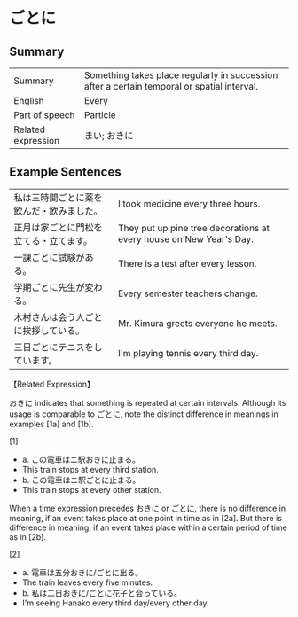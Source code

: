# ごとに

## Summary

<table><tr>   <td>Summary</td>   <td>Something takes place regularly in succession after a certain temporal or spatial interval.</td></tr><tr>   <td>English</td>   <td>Every</td></tr><tr>   <td>Part of speech</td>   <td>Particle</td></tr><tr>   <td>Related expression</td>   <td>まい; おきに</td></tr></table>

## Example Sentences

<table><tr>   <td>私は三時間ごとに薬を飲んだ・飲みました。</td>   <td>I took medicine every three hours.</td></tr><tr>   <td>正月は家ごとに門松を立てる・立てます。</td>   <td>They put up pine tree decorations at every house on New Year's Day.</td></tr><tr>   <td>一課ごとに試験がある。</td>   <td>There is a test after every lesson.</td></tr><tr>   <td>学期ごとに先生が変わる。</td>   <td>Every semester teachers change.</td></tr><tr>   <td>木村さんは会う人ごとに挨拶している。</td>   <td>Mr. Kimura greets everyone he meets.</td></tr><tr>   <td>三日ごとにテニスをしています。</td>   <td>I'm playing tennis every third day.</td></tr></table>

<p>【Related Expression】</p>  <p>おきに indicates that something is repeated at certain intervals. Although its usage is comparable to <span class="cloze">ごとに</span>, note the distinct difference in meanings in examples [1a] and [1b].</p>  <p>[1]</p>  <ul> <li>a. この電車はニ駅おきに止まる。</li> <li>This train stops at every third station.</li> <div class="divide"></div> <li>b. この電車はニ駅<span class="cloze">ごとに</span>止まる。</li> <li>This train stops at every other station.</li> </ul>  <p>When a time expression precedes おきに or <span class="cloze">ごとに</span>, there is no difference in meaning, if an event takes place at one point in time as in [2a]. But there is difference in meaning, if an event takes place within a certain period of time as in [2b].</p>  <p>[2]</p>  <ul> <li>a. 電車は五分おきに/<span class="cloze">ごとに</span>出る。</li> <li>The train leaves every five minutes.</li> <div class="divide"></div> <li>b. 私は二日おきに/<span class="cloze">ごとに</span>花子と会っている。</li> <li>I'm seeing Hanako every third day/every other day.</li> </ul>

